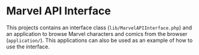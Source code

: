 # Marvel API Interface

This projects contains an interface class (`lib/MarvelAPIInterface.php`) and an application to browse Marvel characters and comics from the browser (`application/`). This applications can also be used as an example of how to use the interface.